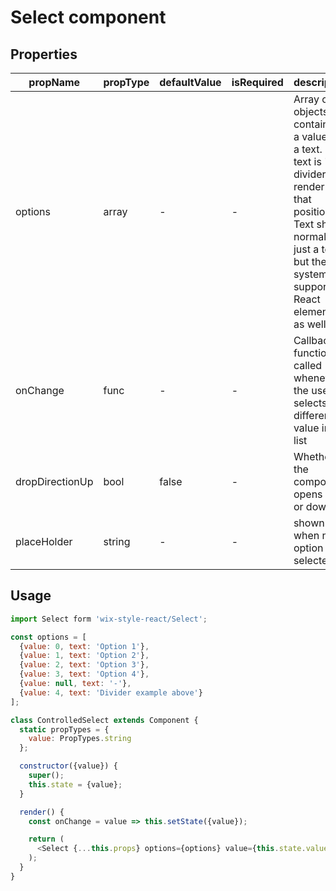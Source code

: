 # Select component

## Properties

| propName | propType | defaultValue | isRequired | description |
|----------|----------|--------------|------------|-------------|
| options | array | - | - | Array of objects containing a value and a text. If text is '-', a divider will render at that position. Text should normally be just a text, but the system supports React elements as well |
| onChange | func | - | - | Callback function called whenever the user selects a different value in the list |
| dropDirectionUp | bool | false | - | Whether the component opens up or down |
| placeHolder | string | - | - | shown when no option is selected |

## Usage

```js
import Select form 'wix-style-react/Select';

const options = [
  {value: 0, text: 'Option 1'},
  {value: 1, text: 'Option 2'},
  {value: 2, text: 'Option 3'},
  {value: 3, text: 'Option 4'},
  {value: null, text: '-'},
  {value: 4, text: 'Divider example above'}
];

class ControlledSelect extends Component {
  static propTypes = {
    value: PropTypes.string
  };

  constructor({value}) {
    super();
    this.state = {value};
  }

  render() {
    const onChange = value => this.setState({value});

    return (
      <Select {...this.props} options={options} value={this.state.value} onChange={onChange}/>
    );
  }
}
